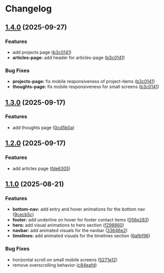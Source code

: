 # Changelog

## [1.4.0](https://github.com/Nightfall3594/nightfall-is-a-dev/compare/v1.3.0...v1.4.0) (2025-09-27)


### Features

* add projects page ([b3c0141](https://github.com/Nightfall3594/nightfall-is-a-dev/commit/b3c0141779ea7eb99100f76934c3985bb77a9056))
* **articles-page:** add header for articles-page ([b3c0141](https://github.com/Nightfall3594/nightfall-is-a-dev/commit/b3c0141779ea7eb99100f76934c3985bb77a9056))


### Bug Fixes

* **projects-page:** fix mobile responsiveness of project-items ([b3c0141](https://github.com/Nightfall3594/nightfall-is-a-dev/commit/b3c0141779ea7eb99100f76934c3985bb77a9056))
* **thoughts-page:** fix mobile responsiveness for small screens ([b3c0141](https://github.com/Nightfall3594/nightfall-is-a-dev/commit/b3c0141779ea7eb99100f76934c3985bb77a9056))

## [1.3.0](https://github.com/Nightfall3594/nightfall-is-a-dev/compare/v1.2.0...v1.3.0) (2025-09-17)


### Features

* add thoughts page ([0cd5b0a](https://github.com/Nightfall3594/nightfall-is-a-dev/commit/0cd5b0a0e6a3181d30a60b5eee6c754a8699dd87))

## [1.2.0](https://github.com/Nightfall3594/nightfall-is-a-dev/compare/v1.1.0...v1.2.0) (2025-09-17)


### Features

* add articles page ([fde6305](https://github.com/Nightfall3594/nightfall-is-a-dev/commit/fde630571e6366b3fd2c57dd187575206c275207))

## [1.1.0](https://github.com/Nightfall3594/nightfall-is-a-dev/compare/v1.0.0...v1.1.0) (2025-08-21)


### Features

* **bottom-nav:** add entry and hover animations for the bottom nav ([9cecb5c](https://github.com/Nightfall3594/nightfall-is-a-dev/commit/9cecb5c0671a3bd574632f9609c75c6657a11870))
* **footer:** add underline on hover for footer contact items ([056e283](https://github.com/Nightfall3594/nightfall-is-a-dev/commit/056e2838b93e7c06dc364ba1352f815a3d860b17))
* **hero:** add visual animations to hero section ([f298860](https://github.com/Nightfall3594/nightfall-is-a-dev/commit/f29886083cea2f0aded78dd6228ac4fb367c1246))
* **navbar:** add animated visuals for the navbar ([33646e2](https://github.com/Nightfall3594/nightfall-is-a-dev/commit/33646e226b8d66dbe1ea75fafa69e125b1ec8ef3))
* **timelines:** add animated visuals for the timelines section ([6afbf96](https://github.com/Nightfall3594/nightfall-is-a-dev/commit/6afbf964d7d0b60dea58cb33177c92613c1e6954))


### Bug Fixes

* horizontal scroll on small mobile screens ([5271e12](https://github.com/Nightfall3594/nightfall-is-a-dev/commit/5271e1270963f5907f960900b14eb989b129b533))
* remove overscrolling behavior ([c84eafd](https://github.com/Nightfall3594/nightfall-is-a-dev/commit/c84eafd7ff096099aafde5e2adf907b693ca46e0))
